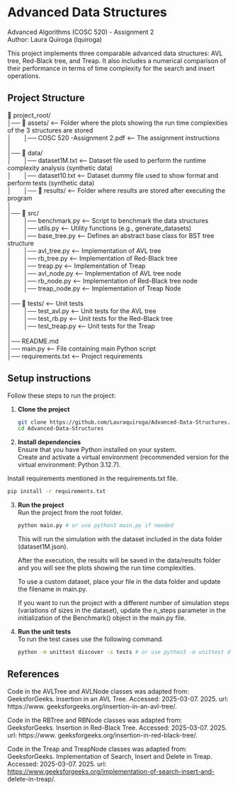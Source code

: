 # Advanced Data Structures     
Advanced Algorithms (COSC 520) - Assignment 2      
Author: Laura Quiroga (lquiroga)     

This project implements three comparable advanced data structures: AVL tree, Red-Black tree, and Treap. It also includes a numerical comparison of their performance in terms of time complexity for the search and insert operations.

## Project Structure
📂 project_root/     
│── 📂 assets/  <-- Folder where the plots showing the run time complexities of the 3 structures are stored        
│&emsp;&emsp;│── COSC 520 -Assignment 2.pdf  <-- The assignment instructions      
│      
│── 📂 data/     
│&emsp;&emsp;│── dataset1M.txt  <-- Dataset file used to perform the runtime complexity analysis (synthetic data)    
│&emsp;&emsp;│── dataset10.txt  <-- Dataset dummy file used to show format and perform tests (synthetic data)   
│&emsp;&emsp;│── 📂 results/  <-- Folder where results are stored after executing the program           
│        
│── 📂 src/   
│&emsp;&emsp;│── benchmark.py   <-- Script to benchmark the data structures       
│&emsp;&emsp;│── utils.py       <-- Utility functions (e.g., generate_datasets)     
│&emsp;&emsp;│── base_tree.py  <-- Defines an abstract base class for BST tree structure     
│&emsp;&emsp;│── avl_tree.py  <-- Implementation of AVL tree       
│&emsp;&emsp;│── rb_tree.py  <-- Implementation of Red-Black tree    
│&emsp;&emsp;│── treap.py  <-- Implementation of Treap  
│&emsp;&emsp;│── avl_node.py  <-- Implementation of AVL tree node    
│&emsp;&emsp;│── rb_node.py  <-- Implementation of Red-Black tree node    
│&emsp;&emsp;│── treap_node.py  <-- Implementation of Treap Node       
│       
│── 📂 tests/  <-- Unit tests     
│&emsp;&emsp;│── test_avl.py  <-- Unit tests for the AVL tree    
│&emsp;&emsp;│── test_rb.py  <-- Unit tests for the Red-Black tree     
│&emsp;&emsp;│── test_treap.py  <-- Unit tests for the Treap    
│      
│── README.md       
│── main.py  <-- File containing main Python script             
│── requirements.txt  <-- Project requirements           

## Setup instructions   
Follow these steps to run the project:
1. **Clone the project**
   ```bash
   git clone https://github.com/Lauraquiroga/Advanced-Data-Structures.git
   cd Advanced-Data-Structures
   ```
2.  **Install dependencies**           
   Ensure that you have Python installed on your system.     
   Create and activate a virtual environment (recommended version for the virtual environment: Python 3.12.7).       

   Install requirements mentioned in the requirements.txt file.       
   
   ```bash
   pip install -r requirements.txt
   ```
   
3. **Run the project**       
   Run the project from the root folder.       
   ```bash
   python main.py # or use python3 main.py if needed
   ```
   This will run the simulation with the dataset included in the data folder (dataset1M.json).          

   After the execution, the results will be saved in the data/results folder and you will see the plots showing the run time complexities.
           
   To use a custom dataset, place your file in the data folder and update the filename in main.py.
                
   If you want to run the project with a different number of simulation steps (variations of sizes in the dataset), update the n_steps parameter in the initialization of the Benchmark() object in the main.py file.     
           

5. **Run the unit tests**            
   To run the test cases use the following command.       
   ```bash
   python -m unittest discover -s tests # or use python3 -m unittest discover -s tests if needed
   ```
   
## References
Code in the AVLTree and AVLNode classes was adapted from:       
GeeksforGeeks. Insertion in an AVL Tree. Accessed: 2025-03-07. 2025. url: https://www.
geeksforgeeks.org/insertion-in-an-avl-tree/.         

Code in the RBTree and RBNode classes was adapted from:       
 GeeksforGeeks. Insertion in Red-Black Tree. Accessed: 2025-03-07. 2025. url: https://www.
geeksforgeeks.org/insertion-in-red-black-tree/.       

Code in the Treap and TreapNode classes was adapted from:      
GeeksforGeeks. Implementation of Search, Insert and Delete in Treap. Accessed: 2025-03-07.
2025. url: https://www.geeksforgeeks.org/implementation-of-search-insert-and-
delete-in-treap/.
